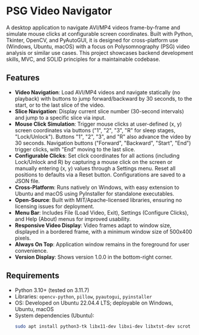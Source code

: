 # PSG Video Navigator

A desktop application to navigate AVI/MP4 videos frame-by-frame and simulate mouse clicks at configurable screen coordinates. Built with Python, Tkinter, OpenCV, and PyAutoGUI, it is designed for cross-platform use (Windows, Ubuntu, macOS) with a focus on Polysomnography (PSG) video analysis or similar use cases. This project showcases backend development skills, MVC, and SOLID principles for a maintainable codebase.

## Features
- **Video Navigation**: Load AVI/MP4 videos and navigate statically (no playback) with buttons to jump forward/backward by 30 seconds, to the start, or to the last slice of the video.
- **Slice Navigation**: Display current slice number (30-second intervals) and jump to a specific slice via input.
- **Mouse Click Simulation**: Trigger mouse clicks at user-defined (x, y) screen coordinates via buttons ("1", "2", "3", "R" for sleep stages, "Lock/Unlock"). Buttons "1", "2", "3", and "R" also advance the video by 30 seconds. Navigation buttons ("Forward", "Backward", "Start", "End") trigger clicks, with "End" moving to the last slice.
- **Configurable Clicks**: Set click coordinates for all actions (including Lock/Unlock and R) by capturing a mouse click on the screen or manually entering (x, y) values through a Settings menu. Reset all positions to defaults via a Reset button. Configurations are saved to a JSON file.
- **Cross-Platform**: Runs natively on Windows, with easy extension to Ubuntu and macOS using PyInstaller for standalone executables.
- **Open-Source**: Built with MIT/Apache-licensed libraries, ensuring no licensing issues for deployment.
- **Menu Bar**: Includes File (Load Video, Exit), Settings (Configure Clicks), and Help (About) menus for improved usability.
- **Responsive Video Display**: Video frames adapt to window size, displayed in a bordered frame, with a minimum window size of 500x400 pixels.
- **Always On Top**: Application window remains in the foreground for user convenience.
- **Version Display**: Shows version 1.0.0 in the bottom-right corner.

## Requirements
- Python 3.10+ (tested on 3.11.7)
- Libraries: `opencv-python`, `pillow`, `pyautogui`, `pyinstaller`
- OS: Developed on Ubuntu 22.04.4 LTS; deployable on Windows, Ubuntu, macOS
- System dependencies (Ubuntu):
  ```bash
  sudo apt install python3-tk libx11-dev libxi-dev libxtst-dev scrot